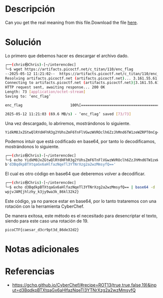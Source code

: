 # **Descripción**

Can you get the real meaning from this file.Download the file [here](https://artifacts.picoctf.net/c_titan/110/enc_flag).
# **Solución**

Lo primero que debemos hacer es descargar el archivo dado.

```bash
┌──(chris㉿Chris)-[~/interencdec]
└─$ wget https://artifacts.picoctf.net/c_titan/110/enc_flag
--2025-05-12 11:21:02--  https://artifacts.picoctf.net/c_titan/110/enc_flag
Resolving artifacts.picoctf.net (artifacts.picoctf.net)... 3.161.55.61, 3.161.55.64, 3.161.55.26, ...
Connecting to artifacts.picoctf.net (artifacts.picoctf.net)|3.161.55.61|:443... connected.
HTTP request sent, awaiting response... 200 OK
Length: 73 [application/octet-stream]
Saving to: ‘enc_flag’

enc_flag                      100%[=================================================>]      73  --.-KB/s    in 0s

2025-05-12 11:21:03 (69.6 MB/s) - ‘enc_flag’ saved [73/73]
```

Una vez descargado, lo abriremos, mostrándonos lo siguiente.

```
YidkM0JxZGtwQlRYdHFhR3g2YUhsZmF6TnFlVGwzWVROclh6ZzJhMnd6TW1zeWZRPT0nCg==
```

Podemos intuir que está codificado en base64, por tanto lo decodificamos, mostrándonos lo siguiente.

```bash
┌──(chris㉿Chris)-[~/interencdec]
└─$ echo YidkM0JxZGtwQlRYdHFhR3g2YUhsZmF6TnFlVGwzWVROclh6ZzJhMnd6TW1zeWZRPT0nCg== | base64 -d
b'd3BqdkpBTXtqaGx6aHlfazNqeTl3YTNrXzg2a2wzMmsyfQ=='
```

El cual es otro código en base64 que deberemos volver a decodificar.

```bash
┌──(chris㉿Chris)-[~/interencdec]
└─$ echo d3BqdkpBTXtqaGx6aHlfazNqeTl3YTNrXzg2a2wzMmsyfQ== | base64 -d
wpjvJAM{jhlzhy_k3jy9wa3k_86kl32k2}
```

Este código, ya no parece estar en base64, por lo tanto trataremos con una rotación con la herramienta CyberChef.

De manera exitosa, este método es el necesitado para desencriptar el texto, siendo para este caso una rotación de 19.

```
picoCTF{caesar_d3cr9pt3d_86de32d2}
```
# **Notas adicionales**

# **Referencias**

- https://gchq.github.io/CyberChef/#recipe=ROT13(true,true,false,19)&input=d3BqdkpBTXtqaGx6aHlfazNqeTl3YTNrXzg2a2wzMmsyfQ